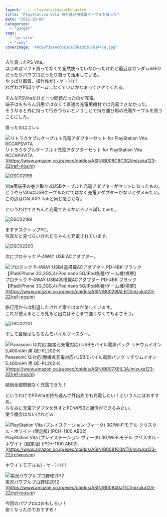 ```yaml
---
layout: ../../layouts/LayoutMd.astro
title: "PlayStation Vita 持ち運び用充電ケーブルを買った"
date: "2012-10-04"
categories: 
  - "gadget"
tags: 
  - "ps-vita"
  - "sony"
coverImage: "48c98f39a4cd863ca758adc307b1447a.jpg"
---
```


去年買ったPS Vita。  
はじめはソフト買ってなくて全然使っていなかったけれど最近はガンダムSEEDだったりパワプロだったり買って活用している。  
やっぱり画質、操作性が(・∀・)ｲｲ!!  
わざわざPS3でゲームしなくていいかなぁってさせてくれる。

そんなPSVitaだけど一つ問題だったのが充電。  
端子はもちろん汎用ではなくて普通の充電用機材では充電できなかった。  
そうなると外に持って行きづらいということで持ち運び用の充電ケーブルを買うことにした。

買ったのはコレ↓  

![リトラクタブルケーブル＋充電アダプターセット for PlayStation Vita RCCAPSVITA](/archive/images/31oiEuU%2BAeL._SL75_.jpg)  
リトラクタブルケーブル＋充電アダプターセット for PlayStation Vita RCCAPSVITA  
](https://www.amazon.co.jp/exec/obidos/ASIN/B008CBC3QI/mizuka123-22/ref=nosim)

![DSC02198](/archive/images/DSC02198_thumb.jpg "DSC02198")


Vita用端子の巻き取り式USBケーブルと充電アダプターがセットになったもの。  
どうやらVitaはUSBケーブルだけではなく充電アダプターがないとダメみたい。  
この辺はGALAXY Tabと同じ感じかな。

というわけできちんと充電できるかいろいろ試してみた。

![DSC02199](/archive/images/DSC02199_thumb.jpg "DSC02199")


まずデスクトップPC。  
写真だと見づらいけれどちゃんと充電されています。

![DSC02200](/archive/images/DSC02200_thumb.jpg "DSC02200")


次にプロテック P-4WAY USB ACアダプター。  

![プロテック P-4WAY USB4基搭載ACアダプター PD-4BK ブラック 【iPad/iPhone 3G,3GS,4/iPod nano 5G/iPod各種/ゲーム機/携帯】](/archive/images/41Op20rEIfL._SL75_.jpg)  
プロテック P-4WAY USB4基搭載ACアダプター PD-4BK ブラック 【iPad/iPhone 3G,3GS,4/iPod nano 5G/iPod各種/ゲーム機/携帯】  
](https://www.amazon.co.jp/exec/obidos/ASIN/B0026IALEO/mizuka123-22/ref=nosim)

旅行用からは引退したけれど家ではまだ使っています。  
これが使えるところ見ると出力はそこまで強くなくてもよさそう。

![DSC02201](/archive/images/DSC02201_thumb.jpg "DSC02201")


そして最後はもちろんモバイルブースター。  

![Panasonic Qi対応(無接点充電対応) USBモバイル電源パック リチウムイオン 5,400mAh 黒 QE-PL202-K](/archive/images/31mlT4pSi%2BL._SL75_.jpg)  
Panasonic Qi対応(無接点充電対応) USBモバイル電源パック リチウムイオン 5,400mAh 黒 QE-PL202-K  
](https://www.amazon.co.jp/exec/obidos/ASIN/B007X8IL3A/mizuka123-22/ref=nosim)

結局全部問題なく充電できた！

というわけでPSVitaを持ち運んで外出先でも充電したい！という人にはおすすめ。  
ちなみに充電アダプタを外すとPCやPS3と通信ができるみたい。  
使う機会はないけれどｗ

![PlayStation Vita (プレイステーション ヴィータ) 3G/Wi‐Fiモデル クリスタル・ホワイト (限定版) (PCH-1100 AB02)](/archive/images/41kPsZOlC9L._SL75_.jpg)  
PlayStation Vita (プレイステーション ヴィータ) 3G/Wi‐Fiモデル クリスタル・ホワイト (限定版) (PCH-1100 AB02)  
](https://www.amazon.co.jp/exec/obidos/ASIN/B0081O0NT0/mizuka123-22/ref=nosim)

  
ホワイトモデルも(・∀・)ｲｲﾈ!!

![実況パワフルプロ野球2012](/archive/images/61m2SE0zGLL._SL75_.jpg)  
実況パワフルプロ野球2012  
](https://www.amazon.co.jp/exec/obidos/ASIN/B00840JTIC/mizuka123-22/ref=nosim)

  
今回のパワプロはおもしろい！  
安くなったのでおすすめ！
